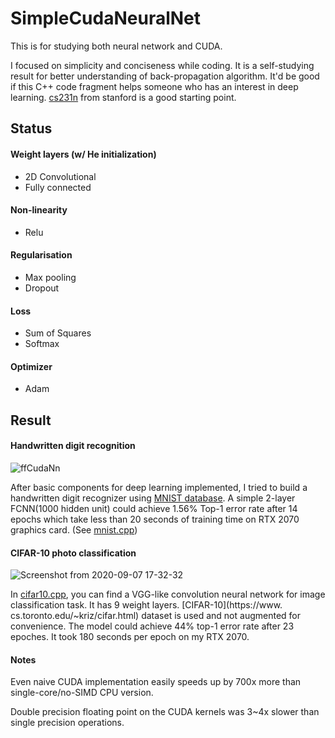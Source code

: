 ﻿# SimpleCudaNeuralNet
This is for studying both neural network and CUDA.

I focused on simplicity and conciseness while coding. It is a self-studying result for better understanding of back-propagation algorithm. It'd be good if this C++ code fragment helps someone who has an interest in deep learning. [cs231n](http://cs231n.stanford.edu/2017/syllabus) from stanford is a good starting point.

## Status
#### Weight layers (w/ He initialization)
* 2D Convolutional
* Fully connected

#### Non-linearity
* Relu

#### Regularisation
* Max pooling
* Dropout
	
#### Loss
* Sum of Squares 
* Softmax

#### Optimizer 
* Adam

## Result
#### Handwritten digit recognition
![ffCudaNn](https://user-images.githubusercontent.com/670560/91796552-735ee780-ec5b-11ea-88fc-0f0a343ce8d6.png)

After basic components for deep learning implemented, I tried to build a handwritten digit recognizer using [MNIST database](http://yann.lecun.com/exdb/mnist/). A simple 2-layer FCNN(1000 hidden unit) could achieve 1.56% Top-1 error rate after 14 epochs which take less than 20 seconds of training time on RTX 2070 graphics card. (See [mnist.cpp](mnist.cpp))

#### CIFAR-10 photo classification
![Screenshot from 2020-09-07 17-32-32](https://user-images.githubusercontent.com/670560/92366609-5a10dc00-f130-11ea-92f3-fd0244e5e3fe.png)

In [cifar10.cpp](cifar10.cpp), you can find a VGG-like convolution neural network for image classification task. It has 9 weight layers. [CIFAR-10](https://www. cs.toronto.edu/~kriz/cifar.html) dataset is used and not augmented for convenience. The model could achieve 44% top-1 error rate after 23 epoches. It took 180 seconds per epoch on my RTX 2070.

#### Notes

Even naive CUDA implementation easily speeds up by 700x more than single-core/no-SIMD CPU version.

Double precision floating point on the CUDA kernels was 3~4x slower than single precision operations.

